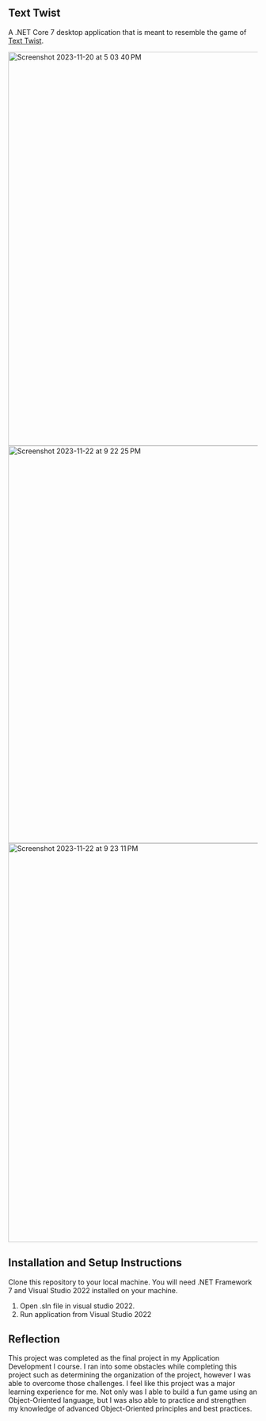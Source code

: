 ## Text Twist

A .NET Core 7 desktop application that is meant to resemble the game of [Text Twist](http://www.wordplays.com/wordgames/text-twist).

<img width="794" alt="Screenshot 2023-11-20 at 5 03 40 PM" src="https://github.com/Dhtkevo/Text-Twist/assets/110263079/bbf10790-c648-4682-8286-033f7159eb6c">
<img width="801" alt="Screenshot 2023-11-22 at 9 22 25 PM" src="https://github.com/Dhtkevo/Text-Twist/assets/110263079/67a88a8c-bcb4-494e-8bd2-1d2c8ad16d5c">
<img width="804" alt="Screenshot 2023-11-22 at 9 23 11 PM" src="https://github.com/Dhtkevo/Text-Twist/assets/110263079/85068bb7-26b6-441f-9d81-925b5fcda3cf">


## Installation and Setup Instructions

Clone this repository to your local machine. You will need .NET Framework 7 and Visual Studio 2022 installed on your machine.  

1. Open .sln file in visual studio 2022.
2. Run application from Visual Studio 2022

## Reflection

This project was completed as the final project in my Application Development I course. I ran into some obstacles while completing this project such as determining the organization of the project, however I was able to overcome those challenges. I feel like this project was a major learning experience for me. Not only was I able to build a fun game using an Object-Oriented language, but I was also able to practice and strengthen my knowledge of advanced Object-Oriented principles and best practices.
